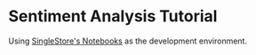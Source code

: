 # Sentiment Analysis Tutorial
Using [SingleStore's Notebooks](https://www.singlestore.com/cloud-trial/?utm_medium=referral&utm_source=pavan&utm_term=devto&utm_content=sentimentanalysis) as the development environment.
